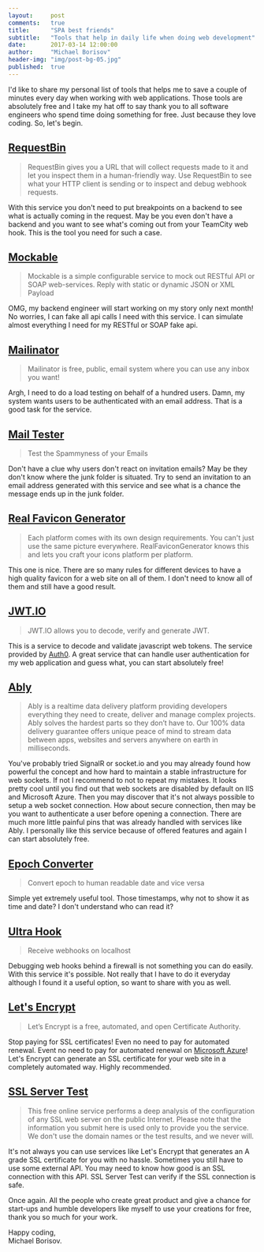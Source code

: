 ```yaml
---
layout:     post
comments:   true
title:      "SPA best friends"
subtitle:   "Tools that help in daily life when doing web development"
date:       2017-03-14 12:00:00
author:     "Michael Borisov"
header-img: "img/post-bg-05.jpg"
published:  true
---
```


I'd like to share my personal list of tools that helps me to save a couple of minutes every day when
working with web applications. Those tools are absolutely free and I take my hat off to say thank you to all 
software engineers who spend time doing something for free. Just because they love coding. So, let's begin.

[RequestBin](https://requestb.in/)
---
> RequestBin gives you a URL that will collect requests made to it and let you inspect them in a human-friendly way.
  Use RequestBin to see what your HTTP client is sending or to inspect and debug webhook requests.
  
With this service you don't need to put breakpoints on a backend to see what is actually coming in the request. May be
you even don't have a backend and you want to see what's coming out from your TeamCity web hook. This is the tool you
need for such a case.
 
[Mockable](https://www.mockable.io/)
---
> Mockable is a simple configurable service to mock out RESTful API or SOAP web-services. Reply with static or dynamic 
  JSON or XML Payload

OMG, my backend engineer will start working on my story only next month! No worries, I can fake all api calls I need with
this service. I can simulate almost everything I need for my RESTful or SOAP fake api.
 
[Mailinator](https://www.mailinator.com/)
---
> Mailinator is free, public, email system where you can use any inbox you want!

Argh, I need to do a load testing on behalf of a hundred users. Damn, my system wants users to be authenticated with
an email address. That is a good task for the service.
  
[Mail Tester](https://www.mail-tester.com/)
---
> Test the Spammyness of your Emails

Don't have a clue why users don't react on invitation emails? May be they don't know where the junk folder is situated.
Try to send an invitation to an email address generated with this service and see what is a chance the message ends up
in the junk folder.

[Real Favicon Generator](http://realfavicongenerator.net/)
---
> Each platform comes with its own design requirements. You can't just use the same picture everywhere. 
  RealFaviconGenerator knows this and lets you craft your icons platform per platform.

This one is nice. There are so many rules for different devices to have a high quality favicon for a web site on all of
them. I don't need to know all of them and still have a good result.
 
[JWT.IO](https://jwt.io/)
---
> JWT.IO allows you to decode, verify and generate JWT.

This is a service to decode and validate javascript web tokens. The service provided by [Auth0](https://auth0.com/). A
great service that can handle user authentication for my web application and guess what, you can start absolutely free!

[Ably](https://www.ably.io/)
---
> Ably is a realtime data delivery platform providing developers everything they need to create, deliver and manage 
complex projects. Ably solves the hardest parts so they don’t have to. Our 100% data delivery guarantee offers unique 
peace of mind to stream data between apps, websites and servers anywhere on earth in milliseconds.

You've probably tried SignalR or socket.io and you may already found how powerful the concept and how hard to maintain
a stable infrastructure for web sockets. If not I recommend to not to repeat my mistakes. It looks pretty cool until you
find out that web sockets are disabled by default on IIS and Microsoft Azure. Then you may discover that it's not always
possible to setup a web socket connection. How about secure connection, then may be you want to authenticate a user before
opening a connection. There are much more little painful pins that was already handled with services like Ably. I
personally like this service because of offered features and again I can start absolutely free.

[Epoch Converter](https://www.epochconverter.com/)
---
> Convert epoch to human readable date and vice versa

Simple yet extremely useful tool. Those timestamps, why not to show it as time and date? I don't understand who can
read it?

[Ultra Hook](http://www.ultrahook.com/)
---
> Receive webhooks on localhost

Debugging web hooks behind a firewall is not something you can do easily. With this service it's possible. Not really
that I have to do it everyday although I found it a useful option, so want to share with you as well.

[Let's Encrypt](https://letsencrypt.org/)
---
> Let’s Encrypt is a free, automated, and open Certificate Authority.

Stop paying for SSL certificates! Even no need to pay for automated renewal. Event no need to pay for automated renewal
on [Microsoft Azure](https://gooroo.io/GoorooTHINK/Article/16420/Lets-Encrypt-Azure-Web-Apps-the-Free-and-Easy-Way/)!
Let's Encrypt can generate an SSL certificate for your web site in a completely automated way. Highly recommended.
 
[SSL Server Test](https://www.ssllabs.com/ssltest/analyze.html)
---
> This free online service performs a deep analysis of the configuration of any SSL web server on the public Internet. 
Please note that the information you submit here is used only to provide you the service. We don't use the domain names 
or the test results, and we never will.

It's not always you can use services like Let's Encrypt that generates an A grade SSL certificate for you with no hassle.
Sometimes you still have to use some external API. You may need to know how good is an SSL connection with this API.
SSL Server Test can verify if the SSL connection is safe.

Once again. All the people who create great product and give a chance for start-ups and humble developers like myself
to use your creations for free, thank you so much for your work.

Happy coding,<br/>
Michael Borisov.
